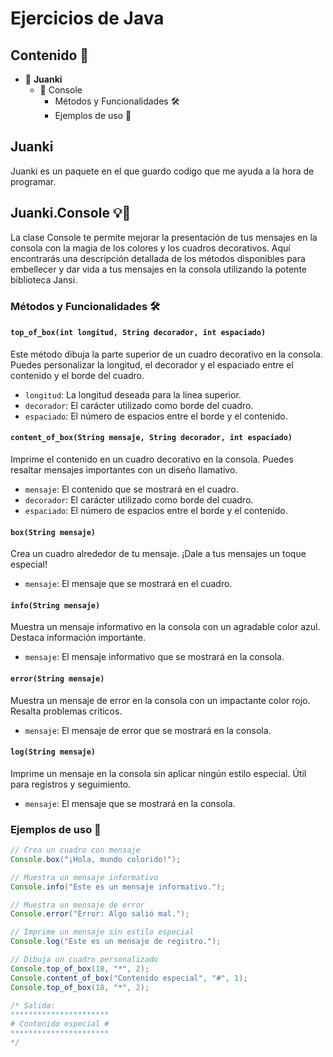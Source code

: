 # Ejercicios de Java

## Contenido 📖

- 📌 **Juanki**
  - 📍 Console
    - Métodos y Funcionalidades 🛠️
    - Ejemplos de uso 🚀

## Juanki

Juanki es un paquete en el que guardo codigo que me ayuda a la hora de programar.

## Juanki.Console 💡🎨

La clase Console te permite mejorar la presentación de tus mensajes en la consola con la magia de los colores y los cuadros decorativos. Aquí encontrarás una descripción detallada de los métodos disponibles para embellecer y dar vida a tus mensajes en la consola utilizando la potente biblioteca Jansi.

### Métodos y Funcionalidades 🛠️

#### `top_of_box(int longitud, String decorador, int espaciado)`

Este método dibuja la parte superior de un cuadro decorativo en la consola. Puedes personalizar la longitud, el decorador y el espaciado entre el contenido y el borde del cuadro.

- `longitud`: La longitud deseada para la línea superior.
- `decorador`: El carácter utilizado como borde del cuadro.
- `espaciado`: El número de espacios entre el borde y el contenido.

#### `content_of_box(String mensaje, String decorador, int espaciado)`

Imprime el contenido en un cuadro decorativo en la consola. Puedes resaltar mensajes importantes con un diseño llamativo.

- `mensaje`: El contenido que se mostrará en el cuadro.
- `decorador`: El carácter utilizado como borde del cuadro.
- `espaciado`: El número de espacios entre el borde y el contenido.

#### `box(String mensaje)`

Crea un cuadro alrededor de tu mensaje. ¡Dale a tus mensajes un toque especial!

- `mensaje`: El mensaje que se mostrará en el cuadro.

#### `info(String mensaje)`

Muestra un mensaje informativo en la consola con un agradable color azul. Destaca información importante.

- `mensaje`: El mensaje informativo que se mostrará en la consola.

#### `error(String mensaje)`

Muestra un mensaje de error en la consola con un impactante color rojo. Resalta problemas críticos.

- `mensaje`: El mensaje de error que se mostrará en la consola.

#### `log(String mensaje)`

Imprime un mensaje en la consola sin aplicar ningún estilo especial. Útil para registros y seguimiento.

- `mensaje`: El mensaje que se mostrará en la consola.

### Ejemplos de uso 🚀

```java
// Crea un cuadro con mensaje
Console.box("¡Hola, mundo colorido!");

// Muestra un mensaje informativo
Console.info("Este es un mensaje informativo.");

// Muestra un mensaje de error
Console.error("Error: Algo salió mal.");

// Imprime un mensaje sin estilo especial
Console.log("Este es un mensaje de registro.");

// Dibuja un cuadro personalizado
Console.top_of_box(18, "*", 2); 
Console.content_of_box("Contenido especial", "#", 1);
Console.top_of_box(18, "*", 2);

/* Salida:
**********************
# Contenido especial #
**********************
*/
```
